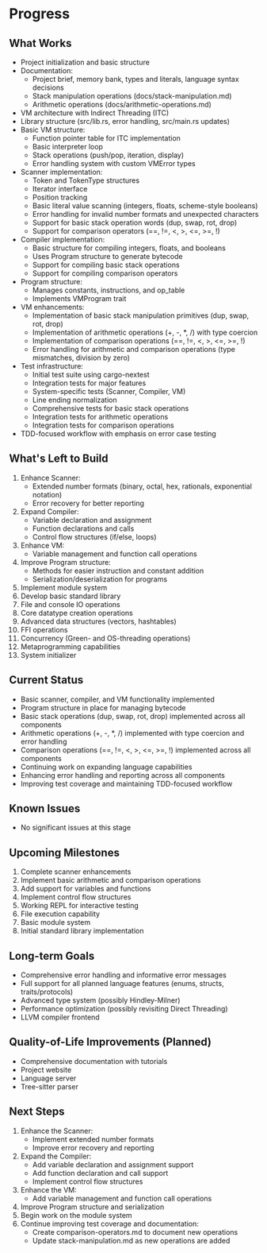 # Progress

## What Works
- Project initialization and basic structure
- Documentation:
  - Project brief, memory bank, types and literals, language syntax decisions
  - Stack manipulation operations (docs/stack-manipulation.md)
  - Arithmetic operations (docs/arithmetic-operations.md)
- VM architecture with Indirect Threading (ITC)
- Library structure (src/lib.rs, error handling, src/main.rs updates)
- Basic VM structure:
  - Function pointer table for ITC implementation
  - Basic interpreter loop
  - Stack operations (push/pop, iteration, display)
  - Error handling system with custom VMError types
- Scanner implementation:
  - Token and TokenType structures
  - Iterator interface
  - Position tracking
  - Basic literal value scanning (integers, floats, scheme-style booleans)
  - Error handling for invalid number formats and unexpected characters
  - Support for basic stack operation words (dup, swap, rot, drop)
  - Support for comparison operators (==, !=, <, >, <=, >=, !)
- Compiler implementation:
  - Basic structure for compiling integers, floats, and booleans
  - Uses Program structure to generate bytecode
  - Support for compiling basic stack operations
  - Support for compiling comparison operators
- Program structure:
  - Manages constants, instructions, and op_table
  - Implements VMProgram trait
- VM enhancements:
  - Implementation of basic stack manipulation primitives (dup, swap, rot, drop)
  - Implementation of arithmetic operations (+, -, *, /) with type coercion
  - Implementation of comparison operations (==, !=, <, >, <=, >=, !)
  - Error handling for arithmetic and comparison operations (type mismatches, division by zero)
- Test infrastructure:
  - Initial test suite using cargo-nextest
  - Integration tests for major features
  - System-specific tests (Scanner, Compiler, VM)
  - Line ending normalization
  - Comprehensive tests for basic stack operations
  - Integration tests for arithmetic operations
  - Integration tests for comparison operations
- TDD-focused workflow with emphasis on error case testing

## What's Left to Build
1. Enhance Scanner:
   - Extended number formats (binary, octal, hex, rationals, exponential notation)
   - Error recovery for better reporting
2. Expand Compiler:
   - Variable declaration and assignment
   - Function declarations and calls
   - Control flow structures (if/else, loops)
3. Enhance VM:
   - Variable management and function call operations
4. Improve Program structure:
   - Methods for easier instruction and constant addition
   - Serialization/deserialization for programs
5. Implement module system
6. Develop basic standard library
7. File and console IO operations
8. Core datatype creation operations
9. Advanced data structures (vectors, hashtables)
10. FFI operations
11. Concurrency (Green- and OS-threading operations)
12. Metaprogramming capabilities
13. System initializer

## Current Status
- Basic scanner, compiler, and VM functionality implemented
- Program structure in place for managing bytecode
- Basic stack operations (dup, swap, rot, drop) implemented across all components
- Arithmetic operations (+, -, *, /) implemented with type coercion and error handling
- Comparison operations (==, !=, <, >, <=, >=, !) implemented across all components
- Continuing work on expanding language capabilities
- Enhancing error handling and reporting across all components
- Improving test coverage and maintaining TDD-focused workflow

## Known Issues
- No significant issues at this stage

## Upcoming Milestones
1. Complete scanner enhancements
2. Implement basic arithmetic and comparison operations
3. Add support for variables and functions
4. Implement control flow structures
5. Working REPL for interactive testing
6. File execution capability
7. Basic module system
8. Initial standard library implementation

## Long-term Goals
- Comprehensive error handling and informative error messages
- Full support for all planned language features (enums, structs, traits/protocols)
- Advanced type system (possibly Hindley-Milner)
- Performance optimization (possibly revisiting Direct Threading)
- LLVM compiler frontend

## Quality-of-Life Improvements (Planned)
- Comprehensive documentation with tutorials
- Project website
- Language server
- Tree-sitter parser

## Next Steps
1. Enhance the Scanner:
   - Implement extended number formats
   - Improve error recovery and reporting
2. Expand the Compiler:
   - Add variable declaration and assignment support
   - Add function declaration and call support
   - Implement control flow structures
3. Enhance the VM:
   - Add variable management and function call operations
4. Improve Program structure and serialization
5. Begin work on the module system
6. Continue improving test coverage and documentation:
   - Create comparison-operators.md to document new operations
   - Update stack-manipulation.md as new operations are added
